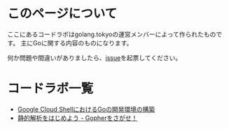 # このページについて

ここにあるコードラボはgolang.tokyoの運営メンバーによって作られたものです。
主にGoに関する内容のものになります。

何か問題や間違いがありましたら、[issue](https://github.com/golangtokyo/codelab/issues)を起票してください。

# コードラボ一覧

* [Google Cloud ShellにおけるGoの開発環境の構築](./cloud-shell-go-setup?index=codelab)
* [静的解析をはじめよう - Gopherをさがせ！](./find-gophers?index=codelab)
